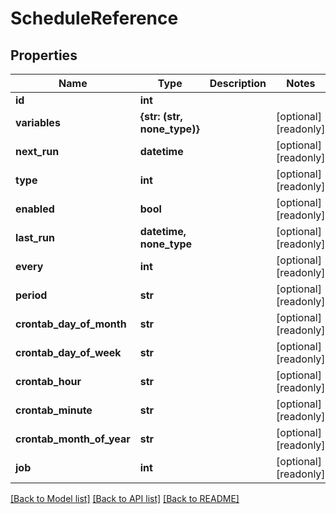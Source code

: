 # ScheduleReference


## Properties

Name | Type | Description | Notes
------------ | ------------- | ------------- | -------------
**id** | **int** |  | 
**variables** | **{str: (str, none_type)}** |  | [optional] [readonly] 
**next_run** | **datetime** |  | [optional] [readonly] 
**type** | **int** |  | [optional] [readonly] 
**enabled** | **bool** |  | [optional] [readonly] 
**last_run** | **datetime, none_type** |  | [optional] [readonly] 
**every** | **int** |  | [optional] [readonly] 
**period** | **str** |  | [optional] [readonly] 
**crontab_day_of_month** | **str** |  | [optional] [readonly] 
**crontab_day_of_week** | **str** |  | [optional] [readonly] 
**crontab_hour** | **str** |  | [optional] [readonly] 
**crontab_minute** | **str** |  | [optional] [readonly] 
**crontab_month_of_year** | **str** |  | [optional] [readonly] 
**job** | **int** |  | [optional] [readonly] 

[[Back to Model list]](../README.md#models) [[Back to API list]](../README.md#api-endpoints) [[Back to README]](../README.md)


